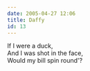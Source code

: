 ```yaml
---
date: 2005-04-27 12:06
title: Daffy
id: 13
---
```

If I were a duck,<br>
And I was shot in the face,<br>
Would my bill spin round'?
